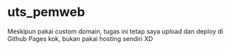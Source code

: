 # uts_pemweb

Meskipun pakai custom domain, tugas ini tetap saya upload dan deploy di Github Pages kok, bukan pakai hosting sendiri XD
